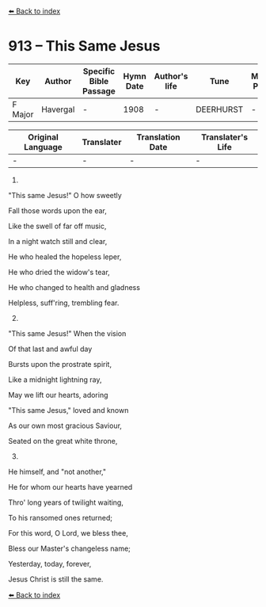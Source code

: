 [⬅️ Back to index](../README.md)

# 913 – This Same Jesus

Key | Author   | Specific Bible Passage     |Hymn Date |Author's life |Tune |Metrical Pattern   |Composer/Source
-- | --------- | ---------------------------|----------|--------------|-----|-------------------|-------------  
F Major |Havergal |- |1908 |- |DEERHURST |- |Langran

Original Language | Translater | Translation Date   | Translater's Life  
----------------- | --------- | --------------------|-------------     
\- |- |- |-




1.

"This same Jesus!"  O how sweetly

Fall those words upon the ear,

Like the swell of far off music,

In a night watch still and clear,

He who healed the hopeless leper,

He who dried the widow's tear,

He who changed to health and gladness

Helpless, suff'ring, trembling fear.



2.

"This same Jesus!"  When the vision

Of that last and awful day

Bursts upon the prostrate spirit,

Like a midnight lightning ray,

May we lift our hearts, adoring

"This same Jesus," loved and known

As our own most gracious Saviour,

Seated on the great white throne,



3.

He himself, and "not another,"

He for whom our hearts have yearned

Thro' long years of twilight waiting,

To his ransomed ones returned;

For this word, O Lord, we bless thee,

Bless our Master's changeless name;

Yesterday, today, forever, 

Jesus Christ is still the same.



[⬅️ Back to index](../README.md)
